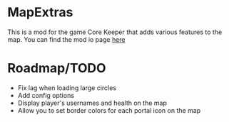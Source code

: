 # MapExtras
 This is a mod for the game Core Keeper that adds various features to the map. You can find the mod io page [here](https://mod.io/g/corekeeper/m/map-extras)

# Roadmap/TODO
- Fix lag when loading large circles
- Add config options
- Display player's usernames and health on the map
- Allow you to set border colors for each portal icon on the map
